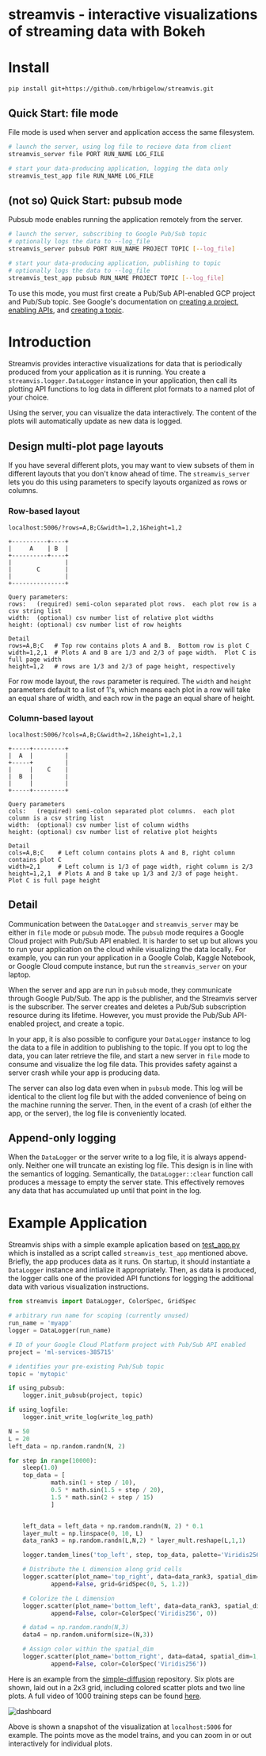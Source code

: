 # streamvis - interactive visualizations of streaming data with Bokeh

# Install

    pip install git+https://github.com/hrbigelow/streamvis.git

## Quick Start: file mode

File mode is used when server and application access the same filesystem.

```bash
# launch the server, using log file to recieve data from client
streamvis_server file PORT RUN_NAME LOG_FILE

# start your data-producing application, logging the data only
streamvis_test_app file RUN_NAME LOG_FILE
```

## (not so) Quick Start: pubsub mode

Pubsub mode enables running the application remotely from the server.


```bash
# launch the server, subscribing to Google Pub/Sub topic 
# optionally logs the data to --log_file
streamvis_server pubsub PORT RUN_NAME PROJECT TOPIC [--log_file]

# start your data-producing application, publishing to topic
# optionally logs the data to --log_file 
streamvis_test_app pubsub RUN_NAME PROJECT TOPIC [--log_file]
```  

To use this mode, you must first create a Pub/Sub API-enabled GCP project and Pub/Sub
topic.  See Google's documentation on 
[creating a project](https://developers.google.com/workspace/guides/create-project), 
[enabling APIs](https://developers.google.com/workspace/guides/enable-apis), and 
[creating a topic](https://cloud.google.com/pubsub/docs/create-topic#create_a_topic).

# Introduction

Streamvis provides interactive visualizations for data that is periodically produced
from your application as it is running.  You create a `streamvis.logger.DataLogger`
instance in your application, then call its plotting API functions to log data in
different plot formats to a named plot of your choice.  

Using the server, you can visualize the data interactively.  The content of the plots
will automatically update as new data is logged.

## Design multi-plot page layouts

If you have several different plots, you may want to view subsets of them in
different layouts that you don't know ahead of time.  The `streamvis_server` lets you
do this using parameters to specify layouts organized as rows or columns.

### Row-based layout

```
localhost:5006/?rows=A,B;C&width=1,2,1&height=1,2

+----------+----+
|     A    | B  |
+----------+----+
|               |
|       C       |
|               |
+---------------+

Query parameters:
rows:   (required) semi-colon separated plot rows.  each plot row is a csv string list 
width:  (optional) csv number list of relative plot widths
height: (optional) csv number list of row heights

Detail
rows=A,B;C   # Top row contains plots A and B.  Bottom row is plot C
width=1,2,1  # Plots A and B are 1/3 and 2/3 of page width.  Plot C is full page width
height=1,2   # rows are 1/3 and 2/3 of page height, respectively 
```

For row mode layout, the `rows` parameter is required.  The `width` and `height`
parameters default to a list of 1's, which means each plot in a row will take an
equal share of width, and each row in the page an equal share of height.

### Column-based layout

```
localhost:5006/?cols=A,B;C&width=2,1&height=1,2,1

+-----+---------+
|  A  |         |
+-----+         |
|     |    C    |
|  B  |         |
|     |         |
+-----+---------+

Query parameters
cols:   (required) semi-colon separated plot columns.  each plot column is a csv string list
width:  (optional) csv number list of column widths
height: (optional) csv number list of relative plot heights

Detail
cols=A,B;C    # Left column contains plots A and B, right column contains plot C
width=2,1     # Left column is 1/3 of page width, right column is 2/3
height=1,2,1  # Plots A and B take up 1/3 and 2/3 of page height.  Plot C is full page height
```

## Detail 

Communication between the `DataLogger` and `streamvis_server` may be either in `file`
mode or `pubsub` mode.  The `pubsub` mode requires a Google Cloud project with
Pub/Sub API enabled.  It is harder to set up but allows you to run your application
on the cloud while visualizing the data locally.  For example, you can run your
application in a Google Colab, Kaggle Notebook, or Google Cloud compute instance, but
run the `streamvis_server` on your laptop.

When the server and app are run in `pubsub` mode, they communicate through Google
Pub/Sub.  The app is the publisher, and the Streamvis server is the subscriber.  The
server creates and deletes a Pub/Sub subscription resource during its lifetime.
However, you must provide the Pub/Sub API-enabled project, and create a topic.

In your app, it is also possible to configure your `DataLogger` instance to log the
data to a file in addition to publishing to the topic.  If you opt to log the data,
you can later retrieve the file, and start a new server in `file` mode to consume and
visualize the log file data.  This provides safety against a server crash while your
app is producing data.

The server can also log data even when in `pubsub` mode.  This log will be identical
to the client log file but with the added convenience of being on the machine running
the server.  Then, in the event of a crash (of either the app, or the server), the
log file is conveniently located.

## Append-only logging

When the `DataLogger` or the server write to a log file, it is always append-only.
Neither one will truncate an existing log file.  This design is in line with the
semantics of logging.  Semantically, the `DataLogger::clear` function call produces a
message to empty the server state.  This effectively removes any data that has
accumulated up until that point in the log.    

# Example Application

Streamvis ships with a simple example aplication based on
[test_app.py](streamvis/test_app.py) which is installed as a script called
`streamvis_test_app` mentioned above.  Briefly, the app produces data as it runs.  On
startup, it should instantiate a `DataLogger` instance and intialize it
appropriately.  Then, as data is produced, the logger calls one of the provided API
functions for logging the additional data with various visualization instructions.



```python
from streamvis import DataLogger, ColorSpec, GridSpec

# arbitrary run name for scoping (currently unused)
run_name = 'myapp'
logger = DataLogger(run_name)

# ID of your Google Cloud Platform project with Pub/Sub API enabled
project = 'ml-services-385715' 

# identifies your pre-existing Pub/Sub topic 
topic = 'mytopic'

if using_pubsub:
    logger.init_pubsub(project, topic)

if using_logfile:
    logger.init_write_log(write_log_path)

N = 50
L = 20
left_data = np.random.randn(N, 2)

for step in range(10000):
    sleep(1.0)
    top_data = [
            math.sin(1 + step / 10),
            0.5 * math.sin(1.5 + step / 20),
            1.5 * math.sin(2 + step / 15) 
            ]


    left_data = left_data + np.random.randn(N, 2) * 0.1
    layer_mult = np.linspace(0, 10, L)
    data_rank3 = np.random.randn(L,N,2) * layer_mult.reshape(L,1,1)

    logger.tandem_lines('top_left', step, top_data, palette='Viridis256') 

    # Distribute the L dimension along grid cells
    logger.scatter(plot_name='top_right', data=data_rank3, spatial_dim=2,
            append=False, grid=GridSpec(0, 5, 1.2))

    # Colorize the L dimension
    logger.scatter(plot_name='bottom_left', data=data_rank3, spatial_dim=2,
            append=False, color=ColorSpec('Viridis256', 0))

    # data4 = np.random.randn(N,3)
    data4 = np.random.uniform(size=(N,3))

    # Assign color within the spatial_dim
    logger.scatter(plot_name='bottom_right', data=data4, spatial_dim=1,
            append=False, color=ColorSpec('Viridis256'))
```

Here is an example from the
[simple-diffusion](https://github.com/hrbigelow/simple-diffusion/blob/master/swissroll.py)
repository.  Six plots are shown, laid out in a 2x3 grid, including colored scatter
plots and two line plots.  A full video of 1000 training steps can be found
[here](https://mlcrumbs.com/video/swissroll.mp4).

![dashboard](data/dashboard.png)

Above is shown a snapshot of the visualization at `localhost:5006` for example.
The points move as the model trains, and you can zoom in or out interactively for
individual plots.

